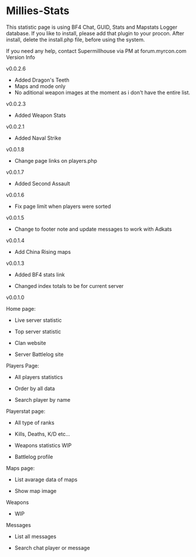 Millies-Stats
=============
This statistic page is using BF4 Chat, GUID, Stats and Mapstats Logger database.
If you like to install, please add that plugin to your procon.
After install, delete the install.php file, before using the system.

If you need any help, contact Supermillhouse via PM at forum.myrcon.com
Version Info

v0.0.2.6

- Added Dragon's Teeth
- Maps and mode only
- No aditional weapon images at the moment as i don't have the entire list.

v0.0.2.3

- Added Weapon Stats

v0.0.2.1

- Added Naval Strike

v0.0.1.8

- Change page links on players.php

v0.0.1.7

- Added Second Assault

v0.0.1.6

- Fix page limit when players were sorted

v0.0.1.5

- Change to footer note and update messages to work with Adkats

v0.0.1.4

- Add China Rising maps

v0.0.1.3

- Added BF4 stats link

- Changed index totals to be for current server

v0.0.1.0

Home page:

- Live server statistic

- Top server statistic

- Clan website

- Server Battlelog site

Players Page:

- All players statistics

- Order by all data

- Search player by name

Playerstat page:

- All type of ranks

- Kills, Deaths, K/D etc...

- Weapons statistics WIP

- Battlelog profile

Maps page:

- List avarage data of maps

- Show map image

Weapons

- WIP

Messages

- List all messages

- Search chat player or message
